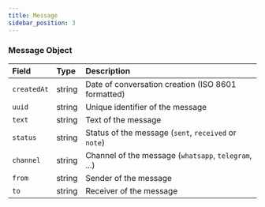 ```yaml
---
title: Message
sidebar_position: 3
---
```


### Message Object

| Field       | Type   | Description                                          |
| :---------- | :----- | :--------------------------------------------------- |
| `createdAt` | string | Date of conversation creation (ISO 8601 formatted)   |
| `uuid`      | string | Unique identifier of the message                     |
| `text`      | string | Text of the message                                  |
| `status`    | string | Status of the message (`sent`, `received` or `note`) |
| `channel`   | string | Channel of the message (`whatsapp`, `telegram`, ...) |
| `from`      | string | Sender of the message                                |
| `to`        | string | Receiver of the message                              |
